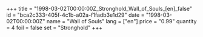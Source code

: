 +++
title = "1998-03-02T00:00:00Z_Stronghold_Wall_of_Souls_[en]_false"
id = "bca2c333-405f-4c1b-a02a-f1fadb3e1d29"
date = "1998-03-02T00:00:00Z"
name = "Wall of Souls"
lang = ["en"]
price = "0.99"
quantity = 4
foil = false
set = "Stronghold"
+++
